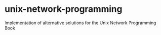 # unix-network-programming
Implementation of alternative solutions for the Unix Network Programming Book
